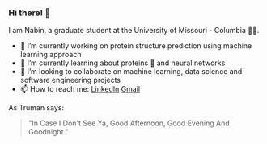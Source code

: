 ### Hi there! 👋

I am Nabin, a graduate student at the University of Missouri - Columbia :man_student:.


<!--
**NabinGiri/NabinGiri** is a ✨ _special_ ✨ repository because its `README.md` (this file) appears on your GitHub profile.

Here are some ideas to get you started:
- 💬 Ask me about ...
- 😄 Pronouns: ...
- ⚡ Fun fact: ...
-->
- 🔭 I’m currently working on protein structure prediction using machine learning approach
- 🌱 I’m currently learning about proteins :dna: and neural networks
- 👯 I’m looking to collaborate on machine learning, data science and software engineering projects
- 📫 How to reach me: [Linkedln](https://www.linkedin.com/in/nabin-giri/) [Gmail](mailto:nvngiri2@gmail.com)



As Truman says:
> "In Case I Don't See Ya, Good Afternoon, Good Evening And Goodnight."


